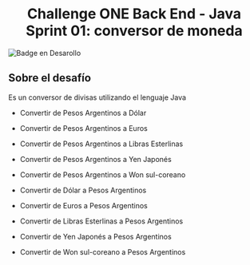 <h1 align="center"> Challenge ONE Back End - Java Sprint 01: conversor de moneda </h1>

![Badge en Desarollo](https://img.shields.io/badge/STATUS-EN%20DESAROLLO-green)

<h2> Sobre el desafío </h2>

Es un conversor de divisas utilizando el lenguaje Java

 - Convertir de Pesos Argentinos a Dólar
 - Convertir de Pesos Argentinos  a Euros
 - Convertir de Pesos Argentinos  a Libras Esterlinas
 - Convertir de Pesos Argentinos  a Yen Japonés
 - Convertir de Pesos Argentinos  a Won sul-coreano
 
 - Convertir de Dólar a Pesos Argentinos
 - Convertir de Euros a Pesos Argentinos
 - Convertir de Libras Esterlinas a Pesos Argentinos
 - Convertir de Yen Japonés a Pesos Argentinos
 - Convertir de Won sul-coreano a Pesos Argentinos
